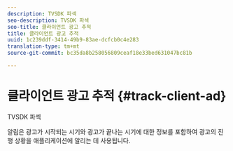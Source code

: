 ```yaml
---
description: TVSDK 파섹
seo-description: TVSDK 파섹
seo-title: 클라이언트 광고 추적
title: 클라이언트 광고 추적
uuid: 1c239ddf-3414-49b9-83ae-dcfcb0c4e283
translation-type: tm+mt
source-git-commit: bc35da8b258056809ceaf18e33bed631047bc81b

---
```



# 클라이언트 광고 추적 {#track-client-ad}

TVSDK 파섹

알림은 광고가 시작되는 시기와 광고가 끝나는 시기에 대한 정보를 포함하여 광고의 진행 상황을 애플리케이션에 알리는 데 사용됩니다.
